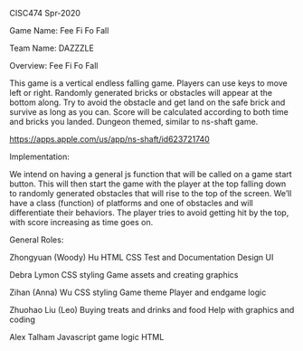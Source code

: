 CISC474 Spr-2020

Game Name: Fee Fi Fo Fall

Team Name: DAZZZLE


Overview:  Fee Fi Fo Fall

This game is a vertical endless falling game. Players can use keys to move left or right. Randomly generated bricks or obstacles will appear at the bottom along. Try to avoid the obstacle and get land on the safe brick and survive as long as you can. Score will be calculated according to both time and bricks you landed. Dungeon themed, similar to ns-shaft game.
    
https://apps.apple.com/us/app/ns-shaft/id623721740


Implementation:

We intend on having a general js function that will be called on a game start button. This will then start the game with the player at the top falling down to randomly generated obstacles that will rise to the top of the screen. We’ll have a class (function) of platforms and one of obstacles and will differentiate their behaviors. The player tries to avoid getting hit by the top, with score increasing as time goes on. 


General Roles:

Zhongyuan (Woody) Hu
HTML CSS
Test and Documentation
Design UI 

Debra Lymon
CSS styling
Game assets and creating graphics

Zihan (Anna) Wu
CSS styling
Game theme
Player and endgame logic

Zhuohao Liu (Leo) 
Buying treats and drinks and food
Help with graphics and coding

Alex Talham
Javascript game logic
HTML

